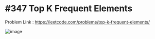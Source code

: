 # #347  Top K Frequent Elements

Problem Link : https://leetcode.com/problems/top-k-frequent-elements/

![image](https://user-images.githubusercontent.com/107335905/174265660-e55bedff-eaae-467b-b8dd-e5c141a4544f.png)
